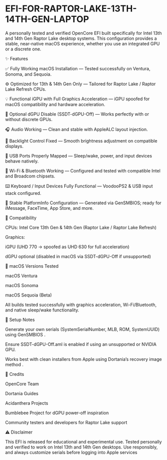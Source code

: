 # EFI-FOR-RAPTOR-LAKE-13TH-14TH-GEN-LAPTOP
A personally tested and verified OpenCore EFI built specifically for Intel 13th and 14th Gen Raptor Lake desktop systems.
This configuration provides a stable, near-native macOS experience, whether you use an integrated GPU or a discrete one.

✨ Features

✅ Fully Working macOS Installation — Tested successfully on Ventura, Sonoma, and Sequoia.

⚙️ Optimized for 13th & 14th Gen Only — Tailored for Raptor Lake / Raptor Lake Refresh CPUs.

💡 Functional iGPU with Full Graphics Acceleration — iGPU spoofed for macOS compatibility and hardware acceleration.

🚫 Optional dGPU Disable (SSDT-dGPU-Off) — Works perfectly with or without discrete GPUs.

🎧 Audio Working — Clean and stable with AppleALC layout injection.

🔋 Backlight Control Fixed — Smooth brightness adjustment on compatible displays.

🧠 USB Ports Properly Mapped — Sleep/wake, power, and input devices behave natively.

📶 Wi-Fi & Bluetooth Working — Configured and tested with compatible Intel and Broadcom chipsets.

⌨️ Keyboard / Input Devices Fully Functional — VoodooPS2 & USB input stack configured.

🧩 Stable PlatformInfo Configuration — Generated via GenSMBIOS; ready for iMessage, FaceTime, App Store, and more.

🧬 Compatibility

CPUs: Intel Core 13th Gen & 14th Gen (Raptor Lake / Raptor Lake Refresh)

Graphics:

iGPU (UHD 770 → spoofed as UHD 630 for full acceleration)

dGPU optional (disabled in macOS via SSDT-dGPU-Off if unsupported)

💽 macOS Versions Tested

macOS Ventura

macOS Sonoma

macOS Sequoia (Beta)

All builds tested successfully with graphics acceleration, Wi-Fi/Bluetooth, and native sleep/wake functionality.

🧰 Setup Notes

Generate your own serials (SystemSerialNumber, MLB, ROM, SystemUUID) using GenSMBIOS
.

Ensure SSDT-dGPU-Off.aml is enabled if using an unsupported or NVIDIA GPU.

Works best with clean installers from Apple using Dortania’s recovery image method
.

🧠 Credits

OpenCore Team

Dortania Guides

Acidanthera Projects

Bumblebee Project for dGPU power-off inspiration

Community testers and developers for Raptor Lake support

⚠️ Disclaimer

This EFI is released for educational and experimental use.
Tested personally and verified to work on Intel 13th and 14th Gen desktops.
Use responsibly, and always customize serials before logging into Apple services
